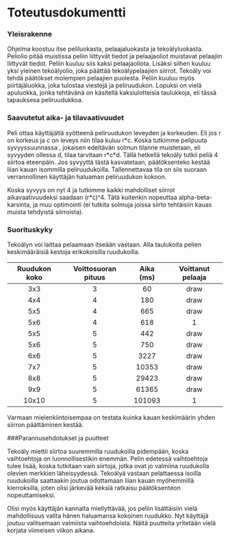 # Toteutusdokumentti

### Yleisrakenne
Ohjelma koostuu itse peliluokasta, pelaajaluokasta ja
tekoälyluokasta. Peliolio pitää muistissa peliin liittyvät
tiedot ja pelaajaoliot muistavat pelaajiin liittyvät tiedot.
Peliin kuuluu siis kaksi pelaajaoliota. Lisäksi siihen kuuluu
yksi yleinen tekoälyolio, joka päättää tekoälypelaajien siirrot.
Tekoäly voi tehdä päätökset molempien pelaajien puolesta.
Peliin kuuluu myös piirtäjäluokka, joka tulostaa viestejä ja 
peliruudukon. Lopuksi on vielä apuluokka, jonka tehtävänä on
käsitellä kaksiulotteisia taulukkoja, eli tässä tapauksesa 
peliruudukkoa. 

### Saavutetut aika- ja tilavaativuudet
Peli ottaa käyttäjätlä syötteenä peliruudukon leveyden ja korkeuden. 
Eli jos r on korkeus ja c on leveys niin tilaa kuluu r&ast;c. Koska
tutkimme pelipuuta syvyyssuunnassa , jokaisen edeltävän solmun 
tilanne muistetaan, eli syvyyden ollessa d, tilaa tarvitaan r&ast;c&ast;d.
Tällä hetkellä tekoäly tutkii peliä 4 siirtoa eteenpäin.
Jos syvyyttä tästä kasvatetaan, päätöksenteko kestää liian kauan isommilla
peliruudukoilla. Tallennettavaa tila on siis suoraan verrannollinen 
käyttäjän haluaman peliruudukon kokoon. 

Koska syvyys on nyt 4 ja tutkimme kaikki mahdolliset siirrot aikavaativuudeksi
saadaan (r&ast;c)^4. Tätä kuitenkin nopeuttaa alpha-beta-karsinta, ja muu
optimointi (ei tutkita solmuja joissa siirto tehtäisiin kauas muista tehdyistä
siirroista).

### Suorituskyky
Tekoälyn voi laittaa pelaamaan itseään vastaan. Alla taulukoita pelien keskimääräisiä
kestoja erikokoisilla ruudukoilla.

| Ruudukon koko | Voittosuoran pituus | Aika (ms)  | Voittanut pelaaja |
|:-------------:|:-------------------:|:----------:|:-----------------:|
| 3x3           | 3                   | 60         | draw              |
| 4x4           | 4                   | 180        | draw              |
| 5x5           | 4                   | 665        | draw              |
| 5x6           | 4                   | 618        | 1                 |
| 5x5           | 5                   | 442        | draw              |
| 5x6           | 5                   | 750        | draw              |
| 6x6           | 5                   | 3227       | draw              |
| 7x7           | 5                   | 10353      | draw              |
| 8x8           | 5                   | 29423      | draw              |
| 9x9           | 5                   | 61365      | draw              |
| 10x10         | 5                   | 101093     | 1                 |

Varmaan mielenkiintoisempaa on testata kuinka kauan keskimäärin yhden siirron
päättäminen kestää. 

###Parannusehdotukset ja puutteet

Tekoäly miettii siirtoa suuremmilla ruudukoilla pidempään, koska vaihtoehtoja 
on luonnollisestikin enemmän. Pelin edetessä vaihtoehtoja tulee lisää, koska
tutkitaan vain siirtoja, jotka ovat jo valmiina ruudukolla olevien merkkien
läheisyydessä. Tekoälyä vastaan pelattaessa isoilla ruudukoilla saattaakin 
joutua odottamaan liian kauan myöhemmillä kierroksilla, joten olisi järkevää
keksiä ratkaisu päätöksenteon nopeuttamiseksi. 

Olisi myös käyttäjän kannalta miellyttävää, jos peliin lisättäisiin vielä
mahdollisuus valita hänen haluamansa kokoinen ruudukko. Nyt käyttäjä joutuu
valitsemaan valmiista vaihtoehdoista. Näitä puutteita yritetään vielä korjata
viimeisen viikon aikana.
